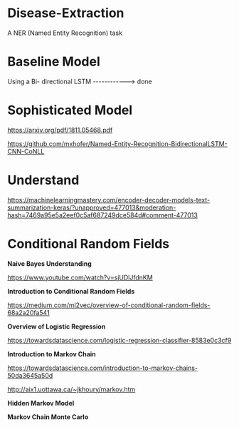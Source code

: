 # Disease-Extraction
A NER (Named Entity Recognition) task 

# Baseline Model
Using a Bi- directional LSTM ------------> done

# Sophisticated Model

https://arxiv.org/pdf/1811.05468.pdf

https://github.com/mxhofer/Named-Entity-Recognition-BidirectionalLSTM-CNN-CoNLL

# Understand

https://machinelearningmastery.com/encoder-decoder-models-text-summarization-keras/?unapproved=477013&moderation-hash=7469a95e5a2eef0c5af687249dce584d#comment-477013

# Conditional Random Fields   

**Naive Bayes Understanding**

https://www.youtube.com/watch?v=sjUDlJfdnKM

**Introduction to Conditional Random Fields**

https://medium.com/ml2vec/overview-of-conditional-random-fields-68a2a20fa541

**Overview of Logistic Regression**

https://towardsdatascience.com/logistic-regression-classifier-8583e0c3cf9

**Introduction to Markov Chain**

https://towardsdatascience.com/introduction-to-markov-chains-50da3645a50d

http://aix1.uottawa.ca/~jkhoury/markov.htm

**Hidden Markov Model**

**Markov Chain Monte Carlo**
